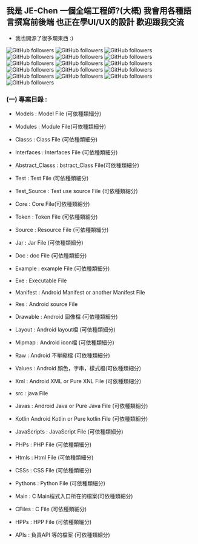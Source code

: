 ## 我是 JE-Chen 一個全端工程師?(大概) 我會用各種語言撰寫前後端 也正在學UI/UX的設計 歡迎跟我交流

*  我也開源了很多爛東西 :)

<img alt="GitHub followers" src="https://img.shields.io/badge/Program use-Java-green">
<img alt="GitHub followers" src="https://img.shields.io/badge/Program use-C-green">
<img alt="GitHub followers" src="https://img.shields.io/badge/Program use-C++-green">
<img alt="GitHub followers" src="https://img.shields.io/badge/Program use-Python-green">
<img alt="GitHub followers" src="https://img.shields.io/badge/Program use-PHP-green">
<img alt="GitHub followers" src="https://img.shields.io/badge/Program use-JavaScript-green">
<img alt="GitHub followers" src="https://img.shields.io/badge/Program use-R-green">
<img alt="GitHub followers" src="https://img.shields.io/badge/Program use-CShape-green">

<img alt="GitHub followers" src="https://img.shields.io/badge/Web UI use-HTML5-green">
<img alt="GitHub followers" src="https://img.shields.io/badge/Web UI use-CSS-green">
<img alt="GitHub followers" src="https://img.shields.io/badge/Web UI use-BootStrap-green">

<img alt="GitHub followers" src="https://img.shields.io/badge/Learning use-Rust-red">
<img alt="GitHub followers" src="https://img.shields.io/badge/Learning use-Ruby-red">
<img alt="GitHub followers" src="https://img.shields.io/badge/Learning use-Go-red">
<img alt="GitHub followers" src="https://img.shields.io/badge/Learning use-Elixir-red">
<img alt="GitHub followers" src="https://img.shields.io/badge/Learning use-CUDA-red">

### (一) 專案目錄 :

* Models : Model File (可依種類細分)

* Modules : Module File(可依種類細分)

* Classs : Class File (可依種類細分)

* Interfaces : Interfaces File (可依種類細分)

* Abstract_Classs : bstract_Class File(可依種類細分)

* Test : Test File (可依種類細分)

* Test_Source : Test use source File (可依種類細分)

* Core : Core File(可依種類細分)

* Token : Token File (可依種類細分)

* Source : Resource File (可依種類細分)

* Jar : Jar File (可依種類細分)

* Doc : doc File (可依種類細分)

* Example : example File (可依種類細分)

* Exe : Executable File

* Manifest : Android Manifest or another Manifest File

* Res : Android source File

* Drawable : Android 圖像檔 (可依種類細分)

* Layout : Android layout檔 (可依種類細分)

* Mipmap : Android icon檔 (可依種類細分)

* Raw : Android 不壓縮檔 (可依種類細分)

* Values : Android 顏色，字串，樣式檔(可依種類細分)

* Xml : Android XML or Pure XNL File (可依種類細分)

* src : java File 

* Javas : Android Java  or Pure Java File (可依種類細分)

* Kotlin Android Kotlin  or Pure kotlin File (可依種類細分)

* JavaScripts : JavaScript File (可依種類細分)

* PHPs : PHP File (可依種類細分)

* Htmls : Html File (可依種類細分)

* CSSs : CSS File (可依種類細分)

* Pythons : Python File (可依種類細分)

* Main : C Main程式入口所在的檔案(可依種類細分)

* CFiles : C File (可依種類細分)

* HPPs : HPP File  (可依種類細分)

* APIs : 負責API 等的檔案 (可依種類細分)

